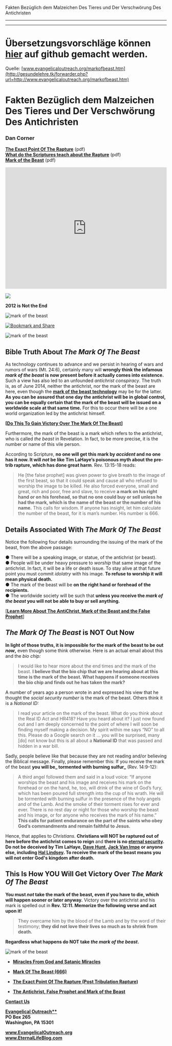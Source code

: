 <!--t Fakten Bezüglich dem Malzeichen Des Tieres und Der Verschwörung Des Antichristen - in Arbeit (0% übersetzt) t-->
<!--d d-->

Fakten Bezüglich dem Malzeichen Des Tieres und Der Verschwörung Des Antichristen

- - - 
- - -

# Übersetzungsvorschläge können [hier](https://github.com/gesundelehre/gesundelehre_translate/blob/master/content/prophetie/fakten-bezueglich-dem-malzeichen-des-tieres-und-der-verschwoerung-des-antichristen.md) auf github gemacht werden.

Quelle: [www.evangelicaloutreach.org/markofbeast.htm](http://gesundelehre.tk/forwarder.php?url=http://www.evangelicaloutreach.org/markofbeast.htm)


# Fakten Bezüglich dem Malzeichen Des Tieres und Der Verschwörung Des Antichristen

### Dan Corner

**[The Exact Point Of The Rapture](../../files/pictures/TrumpetRapture.pdf)** (pdf)  
 **[What do the Scriptures teach about the Rapture](../../files/pictures/rapture.pdf)** (pdf)  
 **[Mark of the Beast](../../files/pictures/mark-of-the-beast.pdf)** (pdf)

<iframe width="504" height="378" src="http://www.youtube.com/embed/NSj7N9gbdwE?rel=0" frameborder="0" allowfullscreen=""></iframe>   

![](../../files/pictures/antichrist_03a.gif)

**2012 is Not the End**

![mark of the beast](../../files/pictures/evangelical-outreach-mark-of-the-beast.jpg)

[![Bookmark and Share](../s7.addthis.com/static/btn/v2/lg-share-en.gif)](http://www.addthis.com/bookmark.php?v=250&username=xa-4ce723c86d857fe0)

![mark of the beast](../../files/pictures/a-colorb.gif)



## Bible Truth About _The Mark Of The Beast_

As technology continues to advance and we persist in hearing of wars and rumors of wars (Mt. 24:6), certainly many will **wrongly think the infamous _mark of the beast_ is now present before it actually comes into existence.** Such a view has also led to an unfounded _antichrist conspiracy_. The truth is, as of June 2014, neither the antichrist, nor the mark of the beast are here, even though the [**mark of the beast technology**](http://gesundelehre.tk/forwarder.php?url=http://www.evangelicaloutreach.org/markbeast.html) may be for the latter. **As you can be assured that one day the antichrist will be in global control, you can be equally certain that the mark of the beast will be issued on a worldwide scale at that same time.** For this to occur there will be a one world organization led by the antichrist himself.

**[[Do This To Gain Victory Over The Mark Of The Beast](#markofthebeast)]**

Furthermore, the mark of the beast is a mark which refers to the antichrist, who is called _the beast_ in Revelation. In fact, to be more precise, it is the number or name of this vile person.

According to Scripture, **no one will get this mark by _accident_ and no one has it now. It will _not_ be like Tim LaHaye’s poisonous myth about the pre-trib rapture, which has done great harm**. Rev. 13:15-18 reads:

> He [the false prophet] was given power to give breath to the image of the first beast, so that it could speak and cause all who refused to worship the image to be killed. He also forced everyone, small and great, rich and poor, free and slave, to receive **a mark on his right hand or on his forehead, so that no one could buy or sell unless he had the mark, which is the name of the beast or the number of his name.** This calls for wisdom. If anyone has insight, let him calculate the number of the beast, for it is man’s number. His number is 666.



## Details Associated With _The Mark Of The Beast_

Notice the following four details surrounding the issuing of the mark of the beast, from the above passage:

● There will be a speaking image, or statue, of the antichrist (or beast).  
● People will be under heavy pressure to _worship_ that same image of the antichrist. In fact, it will be a life or death issue. To stay alive at that future point you must commit _idolatry_ with his image. **To refuse to worship it will mean physical death.**  
● The mark of the beast will be **on the right hand or forehead of the recipients.**  
● The worldwide society will be such that **unless you receive the _mark of the beast_ you will not be able to buy or sell anything.**

[[**Learn More About The AntiChrist, Mark of the Beast and the False Prophet**](http://gesundelehre.tk/forwarder.php?url=http://www.evangelicaloutreach.org/antichrist.html)]



## _The Mark Of The Beast_ is NOT Out Now

**In light of those truths, it is impossible for the mark of the beast to be out _now_,** even though some think otherwise. Here is an actual email about this and the _bio chip:_

> I would like to hear more about the end times and the mark of the beast. **I believe that the bio chip that we are hearing about at this time is the mark of the beast. What happens if someone receives the bio chip and finds out he has taken the mark?**

A number of years ago a person wrote in and expressed his view that he thought the _social security number_ is the mark of the beast. Others think it is a _National ID:_

> I read your article on the mark of the beast. What do you think about the Real ID Act and HR418? Have you heard about it? I just now found out and I am deeply concerned to the point of where I will soon be finding myself making a decision. My spirit within me says “NO” to all this. Please do a Google search on it ... you will be surprised, many [do] not know but this is all about a **National ID** that was passed and hidden in a war bill.

Sadly, people believe like that because they are not reading and/or believing the Biblical message. Finally, please remember this: If you receive the mark of the beast **you will be_ tormented with burning sulfur_** (Rev. 14:9-12):

> A third angel followed them and said in a loud voice: “If anyone worships the beast and his image and receives his mark on the forehead or on the hand, he, too, will drink of the wine of God’s fury, which has been poured full strength into the cup of his wrath. He will be tormented with burning sulfur in the presence of the holy angels and of the Lamb. And the smoke of their torment rises for ever and ever. There is no rest day or night for those who worship the beast and his image, or for anyone who receives the mark of his name.” **This calls for patient endurance on the part of the saints who obey God’s commandments and remain faithful to Jesus.**

Hence, that applies to _Christians._ **Christians will NOT be raptured out of here before the antichrist comes to reign** and **there is no [eternal security](http://gesundelehre.tk/forwarder.php?url=http://www.evangelicaloutreach.org/eternal-security.html). Do not be deceived by Tim LaHaye, [Dave Hunt](http://gesundelehre.tk/forwarder.php?url=http://www.evangelicaloutreach.org/davehuntsc.html), [Jack Van Impe](http://gesundelehre.tk/forwarder.php?url=http://www.evangelicaloutreach.org/vanimpe.html) or anyone else, including [Hal Lindsey](http://gesundelehre.tk/forwarder.php?url=http://www.evangelicaloutreach.org/hal-lindsey.html). To receive the mark of the beast means you will not enter God's kingdom after death.**



## <a name="markofthebeast"></a>This Is How YOU Will Get Victory Over _The Mark Of The Beast_

**You must _not_ take the mark of the beast, even if you have to die, which will happen sooner or later anyway.** Victory over the antichrist and his mark is spelled out in **Rev. 12:11\. Memorize the following verse and act upon it!**

> They overcame him by the blood of the Lamb and by the word of their testimony; **they did not love their lives so much as to shrink from death.**

**Regardless what happens do NOT take _the mark of the beast_.**

![mark of the beast](../../files/pictures/a-colorb.gif)

- [**Miracles From God and Satanic Miracles**](http://gesundelehre.tk/forwarder.php?url=http://www.evangelicaloutreach.org/miracles.html)

- [**Mark Of The Beast (666)**](http://gesundelehre.tk/forwarder.php?url=http://www.evangelicaloutreach.org/markbeast.html)

- [**The Exact Point Of The Rapture (Post Tribulation Rapture)**](http://gesundelehre.tk/forwarder.php?url=http://www.evangelicaloutreach.org/post-tribulation-rapture.html)

- [**The Antichrist, False Prophet and Mark of the Beast**](http://gesundelehre.tk/forwarder.php?url=http://www.evangelicaloutreach.org/antichrist.html)



[**Contact Us**](http://gesundelehre.tk/forwarder.php?url=http://www.evangelicaloutreach.org/contact.html)

**[Evangelical Outreach**](http://gesundelehre.tk/forwarder.php?url=http://www.evangelicaloutreach.org/index.html)**  
**PO Box 265**  
**Washington, PA 15301**

**www.EvangelicalOutreach.org**  
**www.EternalLifeBlog.com**
